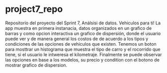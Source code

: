 # project7_repo
Repositorio del proyecto del Sprint 7, Análsisi de datos.
Vehiculos para ti!
La app muestra en primera instanacia, datos organizados en un grafico de barras y como opcion interactiva un grafico de dispersión, donde el usuario puede ver y de manera general los costos de de acuerdo a los tipos y condiciones de las opciones de vehiculos que existen.
Tenemos un boton para mosttrar un histograma que muestra el tipo de carro y el rocorrido que tiene, si el usuario le intweresa el kilometraje.
Finalmente se puede observar las opciones en base a los modelos, su precio y condition con el botono de mostrar grafico de dispersion.
